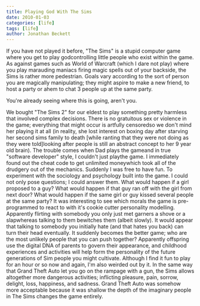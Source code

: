 ```yaml
---
title: Playing God With The Sims
date: 2010-01-03
categories: [life]
tags: [life]
author: Jonathan Beckett
---
```


If you have not played it before, "The Sims" is a stupid computer game where you get to play godcontrolling little people who exist within the game. As against games such as World of Warcraft (which I dare not play) where you play marauding maniacs firing magic spells out of your backside, the Sims is rather more pedestrian. Goals vary according to the sort of person you are magically manipulating; they might aspire to make a new friend, to host a party or ahem to chat 3 people up at the same party.

You're already seeing where this is going, aren't you.

We bought "The Sims 2" for our eldest to play something pretty harmless that involved complex decisions. There is no gratuitous sex or violence in the game; everything that might occur is artfully censoredso we don't mind her playing it at all (in reality, she lost interest on boxing day after starving her second sims family to death [while ranting that they were not doing as they were told]looking after people is still an abstract concept to her 9 year old brain). The trouble comes when Dad plays the gameand in true "software developer" style, I couldn't just playthe game. I immediately found out the cheat code to get unlimited moneywhich took all of the drudgery out of the mechanics. Suddenly I was free to have fun. To experiment with the sociology and psychology built into the game. I could not only pose questions; I could answer them. What would happen if a girl proposed to a guy? What would happen if that guy ran off with the girl from next door? What would happen if the same girl or guy kissed several people at the same party? It was interesting to see which morals the game is pre-programmed to react to with it's cookie cutter personality modelling. Apparently flirting with somebody you only just met garners a shove or a slapwhereas talking to them bewitches them (albeit slowly). It would appear that talking to somebody you initially hate (and that hates you back) can turn their head eventually. It suddenly becomes the better game; who are the most unlikely people that you can push together? Apparently offspring use the digital DNA of parents to govern their appearance, and childhood experiences and activities will help form the personality of the future generations of Sim people you might cultivate. Although I find it fun to play for an hour or so now and again, I'm also weirded out by it. In the same way that Grand Theft Auto let you go on the rampage with a gun, the Sims allows altogether more dangerous activities; inflicting pleasure, pain, sorrow, delight, loss, happiness, and sadness. Grand Theft Auto was somehow more acceptable because it was shallow the depth of the imaginary people in The Sims changes the game entirely.